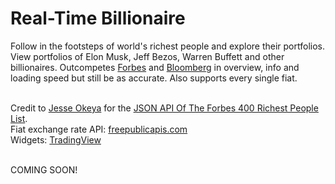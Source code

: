 # Real-Time Billionaire
Follow in the footsteps of world's richest people and explore their portfolios. View portfolios of Elon Musk, Jeff Bezos, Warren Buffett and other billionaires.
Outcompetes [Forbes](https://www.forbes.com/real-time-billionaires/) and [Bloomberg](https://www.bloomberg.com/billionaires/) in overview, info and loading speed but still be as accurate.
Also supports every single fiat.
<br><br>

Credit to [Jesse Okeya](https://github.com/jesseokeya) for the [JSON API Of The Forbes 400 Richest People List](https://github.com/jesseokeya/Forbes400).<br>
Fiat exchange rate API: [freepublicapis.com](https://www.freepublicapis.com/exchange-rate-api)<br>
Widgets: [TradingView](https://www.tradingview.com/)
<br><br>

COMING SOON!
